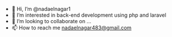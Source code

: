 - 👋 Hi, I’m @nadaelnagar1
- 👀 I’m interested in back-end development using php and laravel
- 💞️ I’m looking to collaborate on ...
- 📫 How to reach me nadaelnagar483@gmail.com

<!---
nadaelnagar1/nadaelnagar1 is a ✨ special ✨ repository because its `README.md` (this file) appears on your GitHub profile.
You can click the Preview link to take a look at your changes.
--->
